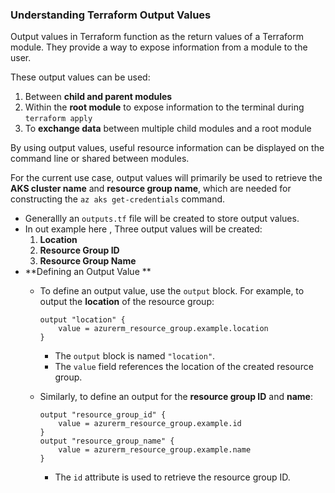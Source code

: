 
### Understanding Terraform Output Values  
Output values in Terraform function as the return values of a Terraform module. They provide a way to expose information from a module to the user.  

These output values can be used:  
1. Between **child and parent modules**  
2. Within the **root module** to expose information to the terminal during `terraform apply`  
3. To **exchange data** between multiple child modules and a root module  

By using output values, useful resource information can be displayed on the command line or shared between modules.  

For the current use case, output values will primarily be used to retrieve the **AKS cluster name** and **resource group name**, which are needed for constructing the `az aks get-credentials` command.  

- Generallly an `outputs.tf` file will be created to store output values. 
- In out example here ,  Three output values will be created:  
    1. **Location**  
    2. **Resource Group ID**  
    3. **Resource Group Name**  
- **Defining an Output Value  **
    - To define an output value, use the `output` block.  For example, to output the **location** of the resource group:  
        ```hcl
        output "location" {
            value = azurerm_resource_group.example.location
        }
        ```
        - The `output` block is named `"location"`.  
        - The `value` field references the location of the created resource group.  

    - Similarly, to define an output for the **resource group ID** and **name**:  
        ```hcl
        output "resource_group_id" {
            value = azurerm_resource_group.example.id
        }
        output "resource_group_name" {
            value = azurerm_resource_group.example.name
        }
        ```
        - The `id` attribute is used to retrieve the resource group ID.  